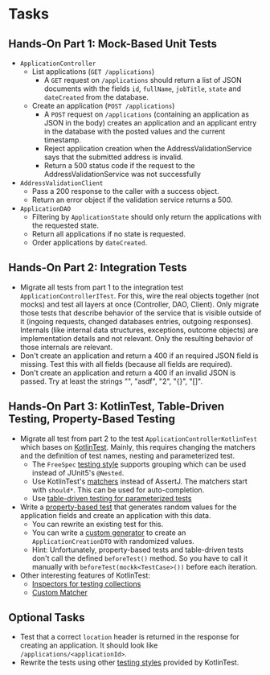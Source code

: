 # Tasks

## Hands-On Part 1: Mock-Based Unit Tests

- `ApplicationController`
    - List applications (`GET /applications`)
        - A `GET` request on `/applications` should return a list of JSON documents with the fields `id`, `fullName`, `jobTitle`, `state` and `dateCreated` from the database. 
    - Create an application (`POST /applications`)
        - A `POST` request on `/applications` (containing an application as JSON in the body) creates an application and an applicant entry in the database with the posted values and the current timestamp.
        - Reject application creation when the AddressValidationService says that the submitted address is invalid.
        - Return a 500 status code if the request to the AddressValidationService was not successfully
- `AddressValidationClient`
    - Pass a 200 response to the caller with a success object.
    - Return an error object if the validation service returns a 500.
- `ApplicationDAO`
    - Filtering by `ApplicationState` should only return the applications with the requested state.
    - Return all applications if no state is requested.
    - Order applications by `dateCreated`.
    
## Hands-On Part 2: Integration Tests

- Migrate all tests from part 1 to the integration test `ApplicationControllerITest`. For this, wire the real objects together (not mocks) and test all layers at once (Controller, DAO, Client). Only migrate those tests that describe behavior of the service that is visible outside of it (ingoing requests, changed databases entries, outgoing responses). Internals (like internal data structures, exceptions, outcome objects) are implementation details and not relevant. Only the resulting behavior of those internals are relevant.
- Don't create an application and return a 400 if an required JSON field is missing. Test this with all fields (because all fields are required).
- Don't create an application and return a 400 if an invalid JSON is passed. Try at least the strings "", "asdf", "2", "{}", "[]".

## Hands-On Part 3: KotlinTest, Table-Driven Testing, Property-Based Testing

- Migrate all test from part 2 to the test `ApplicationControllerKotlinTest` which bases on [KotlinTest](https://github.com/kotlintest/kotlintest). Mainly, this requires changing the matchers and the definition of test names, nesting and parameterized test.
    - The `FreeSpec` [testing style](https://github.com/kotlintest/kotlintest/blob/master/doc/styles.md) supports grouping which can be used instead of JUnit5's `@Nested`.
    - Use KotlinTest's [matchers](https://github.com/kotlintest/kotlintest/blob/master/doc/matchers.md) instead of AssertJ. The matchers start with `should*`. This can be used for auto-completion.
    - Use [table-driven testing for parameterized tests](https://github.com/kotlintest/kotlintest/blob/master/doc/reference.md#table-driven-testing)
- Write a [property-based test](https://github.com/kotlintest/kotlintest/blob/master/doc/reference.md#property-based-testing-) that generates random values for the application fields and create an application with this data.
    - You can rewrite an existing test for this.
    - You can write a [custom generator](https://github.com/kotlintest/kotlintest/blob/master/doc/reference.md#custom-generators) to create an `ApplicationCreationDTO` with randomized values.
    - Hint: Unfortunately, property-based tests and table-driven tests don't call the defined `beforeTest()` method. So you have to call it manually with `beforeTest(mockk<TestCase>())` before each iteration.  
- Other interesting features of KotlinTest:
    - [Inspectors for testing collections](https://github.com/kotlintest/kotlintest/blob/master/doc/reference.md#inspectors)
    - [Custom Matcher](https://github.com/kotlintest/kotlintest/blob/master/doc/reference.md#custom-matchers)
    
## Optional Tasks

- Test that a correct `location` header is returned in the response for creating an application. It should look like `/applications/<applicationId>`.
- Rewrite the tests using other [testing styles](https://github.com/kotlintest/kotlintest/blob/master/doc/styles.md) provided by KotlinTest.